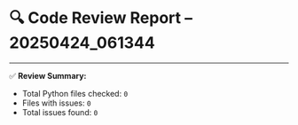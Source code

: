 # 🔍 Code Review Report – 20250424_061344

---

✅ **Review Summary:**
- Total Python files checked: `0`
- Files with issues: `0`
- Total issues found: `0`
